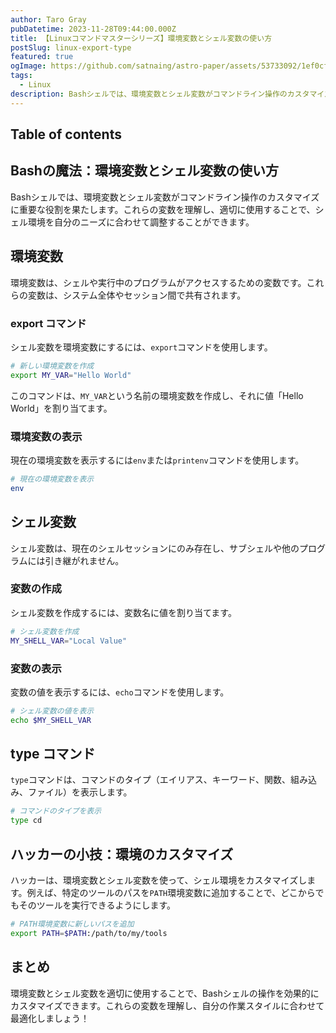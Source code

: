 ```yaml
---
author: Taro Gray
pubDatetime: 2023-11-28T09:44:00.000Z
title: 【Linuxコマンドマスターシリーズ】環境変数とシェル変数の使い方
postSlug: linux-export-type
featured: true
ogImage: https://github.com/satnaing/astro-paper/assets/53733092/1ef0cf03-8137-4d67-ac81-84a032119e3a
tags:
  - Linux
description: Bashシェルでは、環境変数とシェル変数がコマンドライン操作のカスタマイズに重要な役割を果たします。これらの変数を理解し、適切に使用することで、シェル環境を自分のニーズに合わせて調整することができます。
---
```


## Table of contents

## Bashの魔法：環境変数とシェル変数の使い方

Bashシェルでは、環境変数とシェル変数がコマンドライン操作のカスタマイズに重要な役割を果たします。これらの変数を理解し、適切に使用することで、シェル環境を自分のニーズに合わせて調整することができます。

## 環境変数

環境変数は、シェルや実行中のプログラムがアクセスするための変数です。これらの変数は、システム全体やセッション間で共有されます。

### export コマンド

シェル変数を環境変数にするには、`export`コマンドを使用します。

```bash
# 新しい環境変数を作成
export MY_VAR="Hello World"
```

このコマンドは、`MY_VAR`という名前の環境変数を作成し、それに値「Hello World」を割り当てます。

### 環境変数の表示

現在の環境変数を表示するには`env`または`printenv`コマンドを使用します。

```bash
# 現在の環境変数を表示
env
```

## シェル変数

シェル変数は、現在のシェルセッションにのみ存在し、サブシェルや他のプログラムには引き継がれません。

### 変数の作成

シェル変数を作成するには、変数名に値を割り当てます。

```bash
# シェル変数を作成
MY_SHELL_VAR="Local Value"
```

### 変数の表示

変数の値を表示するには、`echo`コマンドを使用します。

```bash
# シェル変数の値を表示
echo $MY_SHELL_VAR
```

## type コマンド

`type`コマンドは、コマンドのタイプ（エイリアス、キーワード、関数、組み込み、ファイル）を表示します。

```bash
# コマンドのタイプを表示
type cd
```

## ハッカーの小技：環境のカスタマイズ

ハッカーは、環境変数とシェル変数を使って、シェル環境をカスタマイズします。例えば、特定のツールのパスを`PATH`環境変数に追加することで、どこからでもそのツールを実行できるようにします。

```bash
# PATH環境変数に新しいパスを追加
export PATH=$PATH:/path/to/my/tools
```

## まとめ

環境変数とシェル変数を適切に使用することで、Bashシェルの操作を効果的にカスタマイズできます。これらの変数を理解し、自分の作業スタイルに合わせて最適化しましょう！
